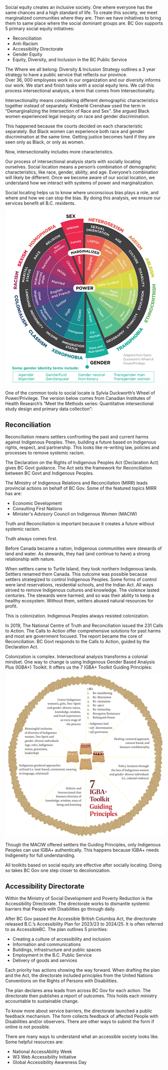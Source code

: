 Social equity creates an inclusive society. One where everyone has the same chances and a high standard of life. To create this society, we meet marginalized communities where they are. Then we have initiatives to bring them to same place where the social dominant groups are.
BC Gov supports 5 primary social equity initiatives: 
- Reconciliation
- Anti-Racism 
- Accessibility Directorate
- Gender Equity 
- Equity, Diversity, and Inclusion in the BC Public Service

The Where we all belong: Diversity & Inclusion Strategy outlines a 3 year strategy to have a public service that reflects our province.    
Over 36, 000 employees work in our organization and our diversity informs our work. We start and finish tasks with a social equity lens. We call this process intersectional analysis, a term that comes from Intersectionality.

Intersectionality means considering different demographic characteristics together instead of separately. Kimberlé Crenshaw used the term in “Demarginalizing the Intersection of Race and Sex”. She argued Black women experienced legal inequity on race and gender discrimination. 

This happened because the courts decided on each characteristic separately. But Black women can experience both race and gender discrimination at the same time. Getting justice becomes hard if they are seen only as Black, or only as women. 

Now, intersectionality includes more characteristics. 

Our process of intersectional analysis starts with socially locating ourselves. Social location means a person’s combination of demographic characteristics, like race, gender, ability, and age. Everyone’s combination will likely be different. Once we become aware of our social location, we understand how we interact with systems of power and marginalization. 

Social locating helps us to know where unconscious bias plays a role, and where and how we can stop the bias. By doing this analysis, we ensure our services benefit all B.C. residents. 

![Wheel of power and privilege](https://github.com/bcgov/digital-talent/blob/develop/apps/www/src/app/(public%20pages)/ebf281ff-a3b2-4a59-9771-47b16f828dbb.jpg)

One of the common tools to social locate is Sylvia Duckworth’s Wheel of Power/Privilege. The version below comes from Canadian Institutes of Health Research’s  “Meet the Methods series: Quantitative intersectional study design and primary data collection”:

## Reconciliation

Reconciliation means settlers confronting the past and current harms against Indigenous Peoples. Then, building a future based on Indigenous rights, respect, and partnership. This looks like re-writing law, policies and processes to remove systemic racism. 

The Declaration on the Rights of Indigenous Peoples Act (Declaration Act) gives BC Govt guidance. The Act sets the framework for Reconciliation between BC Govt and Indigenous Peoples. 

The Ministry of Indigenous Relations and Reconciliation (MIRR) leads provincial actions on behalf of BC Gov. Some of the featured topics MIRR has are: 

-	Economic Development
-	Consulting First Nations
-	Minister's Advisory Council on Indigenous Women (MACIW) 

Truth and Reconciliation is important because it creates a future without systemic racism. 

Truth always comes first.

Before Canada became a nation, Indigenous communities were stewards of land and water. As stewards, they had (and continue to have) a strong relationship with nature.

When settlers came to Turtle Island, they took northern Indigenous lands. Settlers renamed them Canada. This outcome was possible because settlers strategized to control Indigenous Peoples. Some forms of control were land reservations, residential schools, and the Indian Act.
All ways strived to remove Indigenous cultures and knowledge. The violence lasted centuries. The stewards were harmed, and so was their ability to keep a healthy ecosystem. Without them, settlers abused natural resources for profit. 

This is colonization. Indigenous Peoples always resisted colonization. 

In 2019, The National Centre of Truth and Reconciliation issued the 231 Calls to Action. The Calls to Action offer comprehensive solutions for past harms and most are government focused. The report became the core of Reconciliation. BC Govt responds to the Calls to Action, guided by the Declaration Act. 

Colonization is complex. Intersectional analysis transforms a colonial mindset. One way to change is using Indigenous Gender Based Analysis Plus (IGBA+) Toolkit. It offers us the 7 IGBA+ Toolkit Guiding Principles:

![7 IGBA+ Toolkit Guiding Principles](7%20IGBA%20Toolkit%20Guiding%20Principles.png)

Though the MACIW offered settlers the Guiding Principles, only Indigenous Peoples can use IGBA+ authentically. This happens because IGBA+ needs Indigeneity for full understanding.

All toolkits based on social equity are effective after socially locating. Doing so takes BC Gov one step closer to decolonization. 

## Accessibility Directorate 

Within the Ministry of Social Development and Poverty Reduction is the Accessibility Directorate. The directorate works to dismantle systemic barriers that People with Disabilities go through daily.

After BC Gov passed the Accessible British Columbia Act, the directorate released B.C.’s Accessibility Plan for 2023/23 to 2024/25. It is often referred to as AccessibleBC. The plan outlines 5 priorities: 

- Creating a culture of accessibility and inclusion
- Information and communications
- Buildings, infrastructure and public spaces
- Employment in the B.C. Public Service
- Delivery of goods and services 

Each priority has actions showing the way forward. When drafting the plan and the Act, the directorate included principles from the United Nations Conventions on the Rights of Persons with Disabilities.

The plan declares area leads from across BC Gov for each action. The directorate then publishes a report of outcomes. This holds each ministry accountable to sustainable change. 

To know more about service barriers, the directorate launched a public feedback mechanism. The form collects feedback of affected People with Disabilities and/or observers. There are other ways to submit the form if online is not possible.

There are many ways to understand what an accessible society looks like. Some helpful resources are: 

- National AccessAbility Week
- W3 Web Accessibility Initiative
- Global Accessibility Awareness Day 
